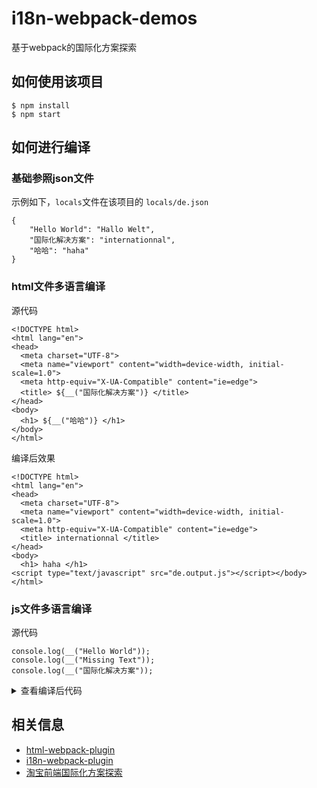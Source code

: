 # i18n-webpack-demos

基于webpack的国际化方案探索

## 如何使用该项目

```
$ npm install
$ npm start
```

## 如何进行编译

### 基础参照json文件

示例如下，`locals`文件在该项目的 `locals/de.json`
```
{
	"Hello World": "Hallo Welt",
	"国际化解决方案": "internationnal",
	"哈哈": "haha"
}
```

### html文件多语言编译

源代码

```
<!DOCTYPE html>
<html lang="en">
<head>
  <meta charset="UTF-8">
  <meta name="viewport" content="width=device-width, initial-scale=1.0">
  <meta http-equiv="X-UA-Compatible" content="ie=edge">
  <title> ${__("国际化解决方案")} </title>
</head>
<body>
  <h1> ${__("哈哈")} </h1>
</body>
</html>

```

编译后效果

```
<!DOCTYPE html>
<html lang="en">
<head>
  <meta charset="UTF-8">
  <meta name="viewport" content="width=device-width, initial-scale=1.0">
  <meta http-equiv="X-UA-Compatible" content="ie=edge">
  <title> internationnal </title>
</head>
<body>
  <h1> haha </h1>
<script type="text/javascript" src="de.output.js"></script></body>
</html>

```

### js文件多语言编译

源代码

```
console.log(__("Hello World"));
console.log(__("Missing Text"));
console.log(__("国际化解决方案"));

```

<details>
  <summary>查看编译后代码</summary>

/******/ (function(modules) { // webpackBootstrap
/******/ 	// The module cache
/******/ 	var installedModules = {};

/******/ 	// The require function
/******/ 	function __webpack_require__(moduleId) {

/******/ 		// Check if module is in cache
/******/ 		if(installedModules[moduleId])
/******/ 			return installedModules[moduleId].exports;

/******/ 		// Create a new module (and put it into the cache)
/******/ 		var module = installedModules[moduleId] = {
/******/ 			exports: {},
/******/ 			id: moduleId,
/******/ 			loaded: false
/******/ 		};

/******/ 		// Execute the module function
/******/ 		modules[moduleId].call(module.exports, module, module.exports, __webpack_require__);

/******/ 		// Flag the module as loaded
/******/ 		module.loaded = true;

/******/ 		// Return the exports of the module
/******/ 		return module.exports;
/******/ 	}


/******/ 	// expose the modules object (__webpack_modules__)
/******/ 	__webpack_require__.m = modules;

/******/ 	// expose the module cache
/******/ 	__webpack_require__.c = installedModules;

/******/ 	// __webpack_public_path__
/******/ 	__webpack_require__.p = "";

/******/ 	// Load entry module and return exports
/******/ 	return __webpack_require__(0);
/******/ })
/************************************************************************/
/******/ ([
/* 0 */
/***/ function(module, exports, __webpack_require__) {

	"use strict";

	console.log("Hallo Welt");
	console.log("Missing Text");
	console.log("internationnal");

/***/ }
/******/ ]);

</details>

## 相关信息

- [html-webpack-plugin](https://github.com/ampedandwired/html-webpack-plugin)
- [i18n-webpack-plugin](https://github.com/webpack/i18n-webpack-plugin)
- [淘宝前端国际化方案探索](http://www.taobaofed.org/blog/2016/03/21/internationalization/)

